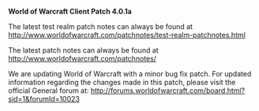 
**World of Warcraft Client Patch 4.0.1a**

The latest test realm patch notes can always be found at
<http://www.worldofwarcraft.com/patchnotes/test-realm-patchnotes.html>

The latest patch notes can always be found at
<http://www.worldofwarcraft.com/patchnotes/>

We are updating World of Warcraft with a minor bug fix patch. For updated
information regarding the changes made in this patch, please visit the
official General forum at:
<http://forums.worldofwarcraft.com/board.html?sid=1&forumId=10023>
